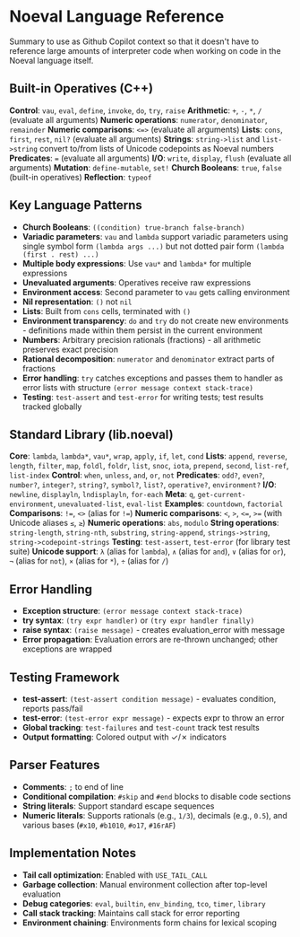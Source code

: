 # Noeval Language Reference

Summary to use as Github Copilot context so that it doesn't have to reference large amounts of interpreter code when working on code in the Noeval language itself.

## Built-in Operatives (C++)

**Control**: `vau`, `eval`, `define`, `invoke`, `do`, `try`, `raise`
**Arithmetic**: `+`, `-`, `*`, `/` (evaluate all arguments)
**Numeric operations**: `numerator`, `denominator`, `remainder`
**Numeric comparisons**: `<=>` (evaluate all arguments)
**Lists**: `cons`, `first`, `rest`, `nil?` (evaluate all arguments)
**Strings**: `string->list` and `list->string` convert to/from lists of Unicode codepoints as Noeval numbers
**Predicates**: `=` (evaluate all arguments)
**I/O**: `write`, `display`, `flush` (evaluate all arguments)
**Mutation**: `define-mutable`, `set!`
**Church Booleans**: `true`, `false` (built-in operatives)
**Reflection**: `typeof`

## Key Language Patterns

- **Church Booleans**: `((condition) true-branch false-branch)`
- **Variadic parameters**: `vau` and `lambda` support variadic parameters using single symbol form `(lambda args ...)` but not dotted pair form `(lambda (first . rest) ...)`
- **Multiple body expressions**: Use `vau*` and `lambda*` for multiple expressions
- **Unevaluated arguments**: Operatives receive raw expressions
- **Environment access**: Second parameter to `vau` gets calling environment
- **Nil representation**: `()` not `nil`
- **Lists**: Built from `cons` cells, terminated with `()`
- **Environment transparency**: `do` and `try` do not create new environments - definitions made within them persist in the current environment
- **Numbers**: Arbitrary precision rationals (fractions) - all arithmetic preserves exact precision
- **Rational decomposition**: `numerator` and `denominator` extract parts of fractions
- **Error handling**: `try` catches exceptions and passes them to handler as error lists with structure `(error message context stack-trace)`
- **Testing**: `test-assert` and `test-error` for writing tests; test results tracked globally

## Standard Library (lib.noeval)

**Core**: `lambda`, `lambda*`, `vau*`, `wrap`, `apply`, `if`, `let`, `cond`
**Lists**: `append`, `reverse`, `length`, `filter`, `map`, `foldl`, `foldr`, `list`, `snoc`, `iota`, `prepend`, `second`, `list-ref`, `list-index`
**Control**: `when`, `unless`, `and`, `or`, `not`
**Predicates**: `odd?`, `even?`, `number?`, `integer?`, `string?`, `symbol?`, `list?`, `operative?`, `environment?`
**I/O**: `newline`, `displayln`, `lndisplayln`, `for-each`
**Meta**: `q`, `get-current-environment`, `unevaluated-list`, `eval-list`
**Examples**: `countdown`, `factorial`
**Comparisons**: `!=`, `<>` (alias for `!=`)
**Numeric comparisons**: `<`, `>`, `<=`, `>=` (with Unicode aliases `≤`, `≥`)
**Numeric operations**: `abs`, `modulo`
**String operations**: `string-length`, `string-nth`, `substring`, `string-append`, `strings->string`, `string->codepoint-strings`
**Testing**: `test-assert`, `test-error` (for library test suite)
**Unicode support**: `λ` (alias for `lambda`), `∧` (alias for `and`), `∨` (alias for `or`), `¬` (alias for `not`), `×` (alias for `*`), `÷` (alias for `/`)

## Error Handling

- **Exception structure**: `(error message context stack-trace)`
- **try syntax**: `(try expr handler)` or `(try expr handler finally)`
- **raise syntax**: `(raise message)` - creates evaluation_error with message
- **Error propagation**: Evaluation errors are re-thrown unchanged; other exceptions are wrapped

## Testing Framework

- **test-assert**: `(test-assert condition message)` - evaluates condition, reports pass/fail
- **test-error**: `(test-error expr message)` - expects expr to throw an error
- **Global tracking**: `test-failures` and `test-count` track test results
- **Output formatting**: Colored output with ✓/✗ indicators

## Parser Features

- **Comments**: `;` to end of line
- **Conditional compilation**: `#skip` and `#end` blocks to disable code sections
- **String literals**: Support standard escape sequences
- **Numeric literals**: Supports rationals (e.g., `1/3`), decimals (e.g., `0.5`), and various bases (`#x10`, `#b1010`, `#o17`, `#16rAF`)

## Implementation Notes

- **Tail call optimization**: Enabled with `USE_TAIL_CALL`
- **Garbage collection**: Manual environment collection after top-level evaluation
- **Debug categories**: `eval`, `builtin`, `env_binding`, `tco`, `timer`, `library`
- **Call stack tracking**: Maintains call stack for error reporting
- **Environment chaining**: Environments form chains for lexical scoping
